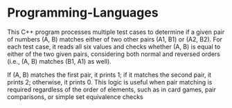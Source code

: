 ﻿# Programming-Languages

This C++ program processes multiple test cases to determine if a given pair of numbers (A, B) matches either of two other pairs (A1, B1) or (A2, B2). For each test case, it reads all six values and checks whether (A, B) is equal to either of the two given pairs, considering both normal and reversed orders (i.e., (A, B) matches (B1, A1) as well).

If (A, B) matches the first pair, it prints 1; if it matches the second pair, it prints 2; otherwise, it prints 0. This logic is useful when pair matching is required regardless of the order of elements, such as in card games, pair comparisons, or simple set equivalence checks
